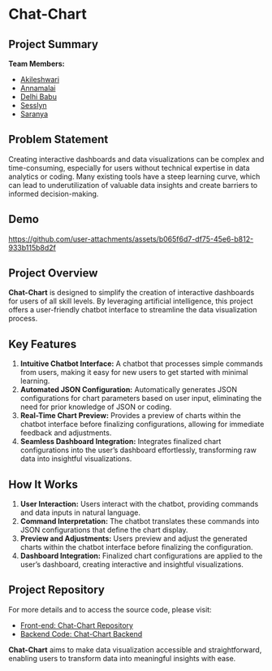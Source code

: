 # Chat-Chart

## Project Summary

**Team Members:**
- [Akileshwari](https://github.com/akileswari)
- [Annamalai](https://github.com/annshiv)
- [Delhi Babu](https://github.com/Delhi-Babu)
- [Sesslyn](https://github.com/Sesslyn041215)
- [Saranya](https://github.com/Saranya-Ramesh-27)

## Problem Statement

Creating interactive dashboards and data visualizations can be complex and time-consuming, especially for users without technical expertise in data analytics or coding. Many existing tools have a steep learning curve, which can lead to underutilization of valuable data insights and create barriers to informed decision-making.

## Demo

https://github.com/user-attachments/assets/b065f6d7-df75-45e6-b812-933b115b8d2f

## Project Overview

**Chat-Chart** is designed to simplify the creation of interactive dashboards for users of all skill levels. By leveraging artificial intelligence, this project offers a user-friendly chatbot interface to streamline the data visualization process.

## Key Features

1. **Intuitive Chatbot Interface:** A chatbot that processes simple commands from users, making it easy for new users to get started with minimal learning.
2. **Automated JSON Configuration:** Automatically generates JSON configurations for chart parameters based on user input, eliminating the need for prior knowledge of JSON or coding.
3. **Real-Time Chart Preview:** Provides a preview of charts within the chatbot interface before finalizing configurations, allowing for immediate feedback and adjustments.
4. **Seamless Dashboard Integration:** Integrates finalized chart configurations into the user’s dashboard effortlessly, transforming raw data into insightful visualizations.

## How It Works

1. **User Interaction:** Users interact with the chatbot, providing commands and data inputs in natural language.
2. **Command Interpretation:** The chatbot translates these commands into JSON configurations that define the chart display.
3. **Preview and Adjustments:** Users preview and adjust the generated charts within the chatbot interface before finalizing the configuration.
4. **Dashboard Integration:** Finalized chart configurations are applied to the user’s dashboard, creating interactive and insightful visualizations.

## Project Repository

For more details and to access the source code, please visit:

- [Front-end: Chat-Chart Repository](https://github.com/annshiv/chat-chart.git)
- [Backend Code: Chat-Chart Backend](https://github.com/annshiv/chat-chart-backend.git)

**Chat-Chart** aims to make data visualization accessible and straightforward, enabling users to transform data into meaningful insights with ease.
